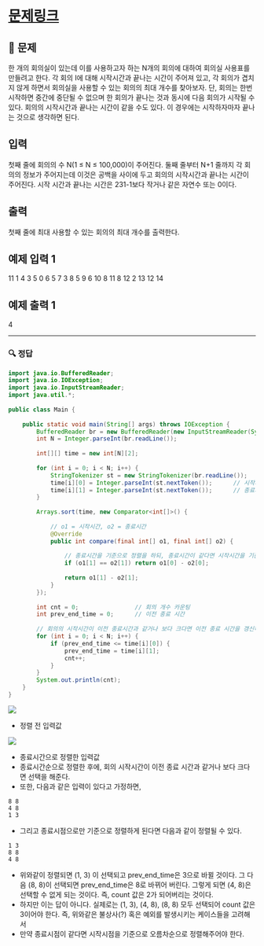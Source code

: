# [문제링크](https://www.acmicpc.net/problem/1931)

## 📝 문제

한 개의 회의실이 있는데 이를 사용하고자 하는 N개의 회의에 대하여 회의실 사용표를 만들려고 한다. 각 회의 I에 대해 시작시간과 끝나는 시간이 주어져 있고, 각 회의가 겹치지 않게 하면서 회의실을 사용할 수 있는 회의의 최대 개수를 찾아보자. 단, 회의는 한번 시작하면 중간에 중단될 수 없으며 한 회의가 끝나는 것과 동시에 다음 회의가 시작될 수 있다. 회의의 시작시간과 끝나는 시간이 같을 수도 있다. 이 경우에는 시작하자마자 끝나는 것으로 생각하면 된다.

## 입력

첫째 줄에 회의의 수 N(1 ≤ N ≤ 100,000)이 주어진다. 둘째 줄부터 N+1 줄까지 각 회의의 정보가 주어지는데 이것은 공백을 사이에 두고 회의의 시작시간과 끝나는 시간이 주어진다. 시작 시간과 끝나는 시간은 231-1보다 작거나 같은 자연수 또는 0이다.

## 출력

첫째 줄에 최대 사용할 수 있는 회의의 최대 개수를 출력한다.

## 예제 입력 1

11
1 4
3 5
0 6
5 7
3 8
5 9
6 10
8 11
8 12
2 13
12 14

## 예제 출력 1 

4


---

### 🔍 정답

```java
import java.io.BufferedReader;  
import java.io.IOException;  
import java.io.InputStreamReader;  
import java.util.*;  
  
public class Main {  
  
    public static void main(String[] args) throws IOException {  
        BufferedReader br = new BufferedReader(new InputStreamReader(System.in));  
        int N = Integer.parseInt(br.readLine());  
  
        int[][] time = new int[N][2];  
  
        for (int i = 0; i < N; i++) {  
            StringTokenizer st = new StringTokenizer(br.readLine());  
            time[i][0] = Integer.parseInt(st.nextToken());      // 시작시간  
            time[i][1] = Integer.parseInt(st.nextToken());      // 종료시간  
        }  
  
        Arrays.sort(time, new Comparator<int[]>() {  
  
            // o1 = 시작시간, o2 = 종료시간  
            @Override  
            public int compare(final int[] o1, final int[] o2) {  
  
                // 종료시간을 기준으로 정렬을 하되, 종료시간이 같다면 시작시간을 기준으로 정렬!  
                if (o1[1] == o2[1]) return o1[0] - o2[0];  
  
                return o1[1] - o2[1];  
            }  
        });  
  
        int cnt = 0;                // 회의 개수 카운팅  
        int prev_end_time = 0;      // 이전 종료 시간  
  
        // 회의의 시작시간이 이전 종료시간과 같거나 보다 크다면 이전 종료 시간을 갱신하면서 카운팅을 한다!  
        for (int i = 0; i < N; i++) {  
            if (prev_end_time <= time[i][0]) {  
                prev_end_time = time[i][1];  
                cnt++;  
            }  
        }  
        System.out.println(cnt);  
    }  
}
```

![](https://img1.daumcdn.net/thumb/R1280x0/?scode=mtistory2&fname=https%3A%2F%2Fblog.kakaocdn.net%2Fdn%2FbwBJVp%2FbtrVoFUgIZ7%2F68lqj45WHuu3WNwZnqfXkk%2Fimg.png)
- 정렬 전 입력값

![](https://img1.daumcdn.net/thumb/R1280x0/?scode=mtistory2&fname=https%3A%2F%2Fblog.kakaocdn.net%2Fdn%2FDhEQN%2FbtrVpvDCLYV%2FGzRKeXeeTMED14ZmflFRP0%2Fimg.png)
- 종료시간으로 정렬한 입력값
- 종료시간순으로 정렬한 후에, 회의 시작시간이 이전 종료 시간과 같거나 보다 크다면 선택을 해준다.
- 또한,  다음과 같은 입력이 있다고 가정하면,

```
8 8
4 8
1 3
```

- 그리고 종료시점으로만 기준으로 정렬하게 된다면 다음과 같이 정렬될 수 있다.

```
1 3
8 8
4 8
```

- 위와같이 정렬되면 (1, 3) 이 선택되고 prev_end_time은 3으로 바뀔 것이다. 그 다음 (8, 8)이 선택되면 prev_end_time은 8로 바뀌어 버린다. 그렇게 되면 (4, 8)은 선택할 수 없게 되는 것이다. 즉, count 값은 2가 되어버리는 것이다.
- 하지만 이는 답이 아니다. 실제로는 (1, 3), (4, 8), (8, 8) 모두 선택되어 count 값은 3이어야 한다. 즉, 위와같은 불상사(?) 혹은 예외를 발생시키는 케이스들을 고려해서
- 만약 종료시점이 같다면 시작시점을 기준으로 오름차순으로 정렬해주어야 한다.